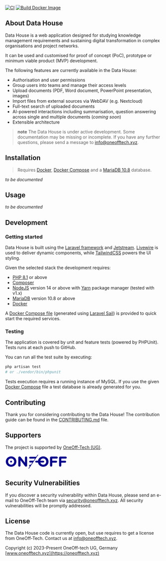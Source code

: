 [![CI](https://github.com/data-house/data-house/actions/workflows/ci.yml/badge.svg)](https://github.com/data-house/data-house/actions/workflows/ci.yml) [![Build Docker Image](https://github.com/data-house/data-house/actions/workflows/docker.yml/badge.svg)](https://github.com/data-house/data-house/actions/workflows/docker.yml)


## About Data House

Data House is a web application designed for studying knowledge management requirements and sustaining digital transformation in complex organisations and project networks.

It can be used and customised for proof of concept (PoC), prototype or minimum viable product (MVP) development.

The following features are currently available in the Data House:

- Authorisation and user permissions
- Group users into teams and manage their access levels
- Upload documents (PDF, Word document, PowerPoint presentation, images)
- Import files from external sources via WebDAV (e.g. Nextcloud)
- Full-text search of uploaded documents
- AI-powered interactions including summarisation, question answering across single and multiple documents (_coming soon_)
- Extensible architecture

> **note**
> The Data House is under active development. Some documentation may be missing or incomplete. If you have any further questions, please send a message to [info@oneofftech.xyz](mailto:info@oneofftech.xyz).

## Installation

> Requires [Docker](https://www.docker.com/), [Docker Compose](https://docs.docker.com/compose/) and a [MariaDB 10.8](https://mariadb.org/) database.

_to be documented_

## Usage

_to be documented_


## Development

### Getting started

Data House is built using the [Laravel framework](https://laravel.com/) and 
[Jetstream](https://jetstream.laravel.com/2.x/introduction.html). 
[Livewire](https://laravel-livewire.com/) is used to deliver dynamic
components, while [TailwindCSS](https://tailwindcss.com/) powers
the UI styling.

Given the selected stack the development requires:

- [PHP 8.1](https://www.php.net/) or above
- [Composer](https://getcomposer.org/)
- [NodeJS](https://nodejs.org/en/) version 14 or above with [Yarn](https://yarnpkg.com/getting-started/install) package manager (tested with v1.x)
- [MariaDB](https://mariadb.org/) version 10.8 or above
- [Docker](https://www.docker.com/)

A [Docker Compose file](./docker-compose.yml) (generated using [Laravel Sail](https://laravel.com/docs/10.x/sail)) is provided to quick start the required services.

### Testing

The application is covered by unit and feature tests (powered by PHPUnit).
Tests runs at each push to GitHub.

You can run all the test suite by executing:

```bash
php artisan test
# or ./vendor/bin/phpunit
```

Tests execution requires a running instance of MySQL. If you use the given [Docker Compose](./docker-compose.yml) file a test database is already generated for you.


## Contributing

Thank you for considering contributing to the Data House! The contribution guide can be found in the [CONTRIBUTING.md](./.github/CONTRIBUTING.md) file.


## Supporters

The project is supported by [OneOff-Tech (UG)](https://oneofftech.de).

<p align="left"><a href="https://oneofftech.de" target="_blank"><img src="https://raw.githubusercontent.com/OneOffTech/.github/main/art/oneofftech-logo.svg" width="200"></a></p>

## Security Vulnerabilities

If you discover a security vulnerability within Data House, please send an e-mail to OneOff-Tech team via [security@oneofftech.xyz](mailto:security@oneofftech.xyz). All security vulnerabilities will be promptly addressed.

## License

The Data House code is currently open, but use requires to get a license from OneOff-Tech. Contact us at info@oneofftech.xyz.

Copyright (c) 2023-Present OneOff-tech UG, Germany [www.oneofftech.xyz](https://oneofftech.xyz)

